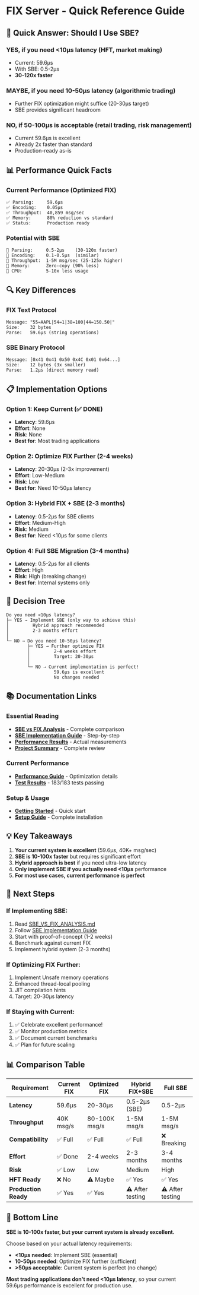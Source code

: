 # FIX Server - Quick Reference Guide

## 🎯 Quick Answer: Should I Use SBE?

### **YES, if you need <10μs latency** (HFT, market making)
- Current: 59.6μs
- With SBE: 0.5-2μs
- **30-120x faster**

### **MAYBE, if you need 10-50μs latency** (algorithmic trading)
- Further FIX optimization might suffice (20-30μs target)
- SBE provides significant headroom

### **NO, if 50-100μs is acceptable** (retail trading, risk management)
- Current 59.6μs is excellent
- Already 2x faster than standard
- Production-ready as-is

## 📊 Performance Quick Facts

### Current Performance (Optimized FIX)
```
✅ Parsing:     59.6μs
✅ Encoding:    0.05μs
✅ Throughput:  40,859 msg/sec
✅ Memory:      80% reduction vs standard
✅ Status:      Production ready
```

### Potential with SBE
```
🚀 Parsing:     0.5-2μs    (30-120x faster)
🚀 Encoding:    0.1-0.5μs  (similar)
🚀 Throughput:  1-5M msg/sec (25-125x higher)
🚀 Memory:      Zero-copy (90% less)
🚀 CPU:         5-10x less usage
```

## 🔍 Key Differences

### FIX Text Protocol
```
Message: "55=AAPL|54=1|38=100|44=150.50|"
Size:    32 bytes
Parse:   59.6μs (string operations)
```

### SBE Binary Protocol
```
Message: [0x41 0x41 0x50 0x4C 0x01 0x64...]
Size:    12 bytes (3x smaller)
Parse:   1.2μs (direct memory read)
```

## 📋 Implementation Options

### Option 1: Keep Current (✅ DONE)
- **Latency**: 59.6μs
- **Effort**: None
- **Risk**: None
- **Best for**: Most trading applications

### Option 2: Optimize FIX Further (2-4 weeks)
- **Latency**: 20-30μs (2-3x improvement)
- **Effort**: Low-Medium
- **Risk**: Low
- **Best for**: Need 10-50μs latency

### Option 3: Hybrid FIX + SBE (2-3 months)
- **Latency**: 0.5-2μs for SBE clients
- **Effort**: Medium-High
- **Risk**: Medium
- **Best for**: Need <10μs for some clients

### Option 4: Full SBE Migration (3-4 months)
- **Latency**: 0.5-2μs for all clients
- **Effort**: High
- **Risk**: High (breaking change)
- **Best for**: Internal systems only

## 🎯 Decision Tree

```
Do you need <10μs latency?
├─ YES → Implement SBE (only way to achieve this)
│         Hybrid approach recommended
│         2-3 months effort
│
└─ NO → Do you need 10-50μs latency?
        ├─ YES → Further optimize FIX
        │         2-4 weeks effort
        │         Target: 20-30μs
        │
        └─ NO → Current implementation is perfect!
                  59.6μs is excellent
                  No changes needed
```

## 📚 Documentation Links

### Essential Reading
- **[SBE vs FIX Analysis](SBE_VS_FIX_ANALYSIS.md)** - Complete comparison
- **[SBE Implementation Guide](docs/performance/SBE_IMPLEMENTATION_GUIDE.md)** - Step-by-step
- **[Performance Results](docs/performance/RESULTS.md)** - Actual measurements
- **[Project Summary](PROJECT_SUMMARY.md)** - Complete review

### Current Performance
- **[Performance Guide](docs/performance/PERFORMANCE_GUIDE.md)** - Optimization details
- **[Test Results](SERVER_TEST_RESULTS.md)** - 183/183 tests passing

### Setup & Usage
- **[Getting Started](docs/setup/GETTING_STARTED.md)** - Quick start
- **[Setup Guide](docs/setup/SETUP_GUIDE.md)** - Complete installation

## 💡 Key Takeaways

1. **Your current system is excellent** (59.6μs, 40K+ msg/sec)
2. **SBE is 10-100x faster** but requires significant effort
3. **Hybrid approach is best** if you need ultra-low latency
4. **Only implement SBE if you actually need <10μs** performance
5. **For most use cases, current performance is perfect**

## 🚀 Next Steps

### If Implementing SBE:
1. Read [SBE_VS_FIX_ANALYSIS.md](SBE_VS_FIX_ANALYSIS.md)
2. Follow [SBE Implementation Guide](docs/performance/SBE_IMPLEMENTATION_GUIDE.md)
3. Start with proof-of-concept (1-2 weeks)
4. Benchmark against current FIX
5. Implement hybrid system (2-3 months)

### If Optimizing FIX Further:
1. Implement Unsafe memory operations
2. Enhanced thread-local pooling
3. JIT compilation hints
4. Target: 20-30μs latency

### If Staying with Current:
1. ✅ Celebrate excellent performance!
2. ✅ Monitor production metrics
3. ✅ Document current benchmarks
4. ✅ Plan for future scaling

## 📊 Comparison Table

| Requirement | Current FIX | Optimized FIX | Hybrid FIX+SBE | Full SBE |
|-------------|-------------|---------------|----------------|----------|
| **Latency** | 59.6μs | 20-30μs | 0.5-2μs (SBE) | 0.5-2μs |
| **Throughput** | 40K msg/s | 80-100K msg/s | 1-5M msg/s | 1-5M msg/s |
| **Compatibility** | ✅ Full | ✅ Full | ✅ Full | ❌ Breaking |
| **Effort** | ✅ Done | 2-4 weeks | 2-3 months | 3-4 months |
| **Risk** | ✅ Low | Low | Medium | High |
| **HFT Ready** | ❌ No | ⚠️ Maybe | ✅ Yes | ✅ Yes |
| **Production Ready** | ✅ Yes | ✅ Yes | ⚠️ After testing | ⚠️ After testing |

## 🎉 Bottom Line

**SBE is 10-100x faster, but your current system is already excellent.**

Choose based on your actual latency requirements:
- **<10μs needed**: Implement SBE (essential)
- **10-50μs needed**: Optimize FIX further (sufficient)
- **>50μs acceptable**: Current system is perfect (no change)

**Most trading applications don't need <10μs latency**, so your current 59.6μs performance is excellent for production use.
